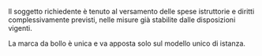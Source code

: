 Il soggetto richiedente è tenuto al versamento delle spese istruttorie e diritti complessivamente previsti, nelle misure già stabilite dalle disposizioni vigenti.

La marca da bollo è unica e va apposta solo sul modello unico di istanza.
